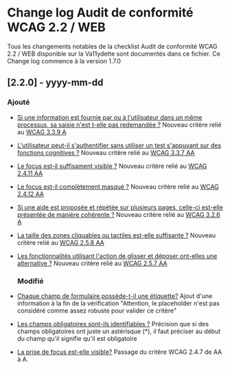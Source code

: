 # Change log Audit de conformité WCAG 2.2 / WEB

Tous les changements notables de la checklist Audit de conformité WCAG 2.2 / WEB disponible sur la Va11ydette sont documentés dans ce fichier.
Ce Change log commence à la version 1.7.0

## [2.2.0] - yyyy-mm-dd

### Ajouté
- [Si une information est fournie par ou à l'utilisateur dans un même processus, sa saisie n'est t-elle pas redemandée ?](https://la-va11ydette.orange.com/?list=wcag-web&lang=fr#headingtestID-079)
  Nouveau critère relié au [WCAG 3.3.9 A](https://www.w3.org/WAI/WCAG22/Understanding/redundant-entry)
- [L'utilisateur peut-il s'authentifier sans utiliser un test s'appuyant sur des fonctions cognitives ?](https://la-va11ydette.orange.com/?list=wcag-web&lang=fr#headingtestID-077)
  Nouveau critère relié au [WCAG 3.3.7 AA](https://www.w3.org/WAI/WCAG22/Understanding/accessible-authentication)
- [Le focus est-il suffisament visible ?](https://la-va11ydette.orange.com/?list=wcag-web&lang=fr#headingtestID-082)
  Nouveau critère relié au [WCAG 2.4.11 AA](https://www.w3.org/WAI/WCAG22/Understanding/focus-appearance.html)
- [Le focus est-il complètement masqué ?](https://la-va11ydette.orange.com/?list=wcag-web&lang=fr#headingtestID-081)
  Nouveau critère relié au [WCAG 2.4.12 AA](https://www.w3.org/WAI/WCAG22/Understanding/focus-not-obscured-minimum)
- [Si une aide est proposée et répétée sur plusieurs pages, celle-ci est-elle présentée de manière cohérente ?](https://la-va11ydette.orange.com/?list=wcag-web&lang=fr#headingtestID-078)
  Nouveau critère relié au [WCAG 3.2.6 A](https://www.w3.org/WAI/WCAG22/Understanding/consistent-help)
- [La taille des zones cliquables ou tactiles est-elle suffisante ?](https://la-va11ydette.orange.com/?list=wcag-web&lang=fr#headingtestID-076)
  Nouveau critère relié au [WCAG 2.5.8 AA](https://www.w3.org/WAI/WCAG22/Understanding/target-size-minimum.html)
- [Les fonctionnalités utilisant l'action de glisser et déposer ont-elles une alternative ?](https://la-va11ydette.orange.com/?list=wcag-web&lang=fr#headingtestID-080)
  Nouveau critère relié au [WCAG 2.5.7 AA](https://www.w3.org/WAI/WCAG22/Understanding/dragging-movements)



  ### Modifié
- [Chaque champ de formulaire possède-t-il une étiquette?](https://la-va11ydette.orange.com/?list=wcag-web&lang=fr#headingtestID-001)
  Ajout d'une information à la fin de la vérification "Attention, le placeholder n'est pas considéré comme assez robuste pour valider ce critère"
- [Les champs obligatoires sont-ils identifiables ?](https://la-va11ydette.orange.com/?list=wcag-web&lang=fr#headingtestID-004)
  Précision que si des champs obligatoires ont juste un astérisque (*), il faut préciser au début du champ qu'il signifie qu'il est obligatoire
- [La prise de focus est-elle visible?](https://la-va11ydette.orange.com/?list=wcag-web&lang=fr#headingtestID-041)
  Passage du critère WCAG 2.4.7 de AA à A.
